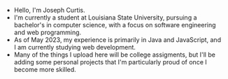 - Hello, I'm Joseph Curtis.
- I'm currently a student at Louisiana State University, pursuing a bachelor's in computer science, with a focus on software engineering and web programming.
- As of May 2023, my experience is primarily in Java and JavaScript, and I am currently studying web development.
- Many of the things I upload here will be college assigments, but I'll be adding some personal projects that I'm particularly proud of once I become more skilled.

<!---
jcurtis182/jcurtis182 is a ✨ special ✨ repository because its `README.md` (this file) appears on your GitHub profile.
You can click the Preview link to take a look at your changes.
--->

